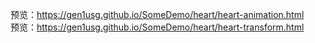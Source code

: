 预览：https://gen1usg.github.io/SomeDemo/heart/heart-animation.html </br>
预览：https://gen1usg.github.io/SomeDemo/heart/heart-transform.html
